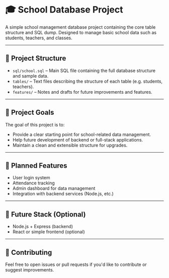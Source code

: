 
# 🎓 School Database Project

A simple school management database project containing the core table structure and SQL dump. Designed to manage basic school data such as students, teachers, and classes.

---

## 📁 Project Structure

- `sql/school.sql` – Main SQL file containing the full database structure and sample data.
- `tables/` – Text files describing the structure of each table (e.g. students, teachers).
- `features/` – Notes and drafts for future improvements and features.

---

## 🎯 Project Goals

The goal of this project is to:
- Provide a clear starting point for school-related data management.
- Help future development of backend or full-stack applications.
- Maintain a clean and extensible structure for upgrades.

---

## 🚧 Planned Features

- User login system
- Attendance tracking
- Admin dashboard for data management
- Integration with backend services (Node.js, etc.)

---

## 📌 Future Stack (Optional)

- Node.js + Express (backend)
- React or simple frontend (optional)

---

## 🤝 Contributing

Feel free to open issues or pull requests if you'd like to contribute or suggest improvements.
